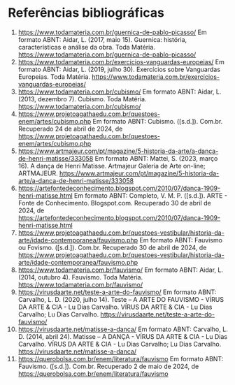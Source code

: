 # Referências bibliográficas
1. https://www.todamateria.com.br/guernica-de-pablo-picasso/
   Em formato ABNT: Aidar, L. (2017, maio 15). Guernica: história, características e análise da obra. Toda Matéria. https://www.todamateria.com.br/guernica-de-pablo-picasso/
2. https://www.todamateria.com.br/exercicios-vanguardas-europeias/
   Em formato ABNT: Aidar, L. (2019, julho 30). Exercícios sobre Vanguardas Europeias. Toda Matéria. https://www.todamateria.com.br/exercicios-vanguardas-europeias/
3. https://www.todamateria.com.br/cubismo/
   Em formato ABNT: Aidar, L. (2013, dezembro 7). Cubismo. Toda Matéria. https://www.todamateria.com.br/cubismo/
4. https://www.projetoagathaedu.com.br/questoes-enem/artes/cubismo.php
   Em formato ABNT: Cubismo. ([s.d.]). Com.br. Recuperado 24 de abril de 2024, de https://www.projetoagathaedu.com.br/questoes-enem/artes/cubismo.php
5. https://www.artmajeur.com/pt/magazine/5-historia-da-arte/a-danca-de-henri-matisse/333058
   Em formato ABNT: Mattei, S. (2023, março 16). A dança de Henri Matisse. Artmajeur Galeria de Arte on-line; ARTMAJEUR. https://www.artmajeur.com/pt/magazine/5-historia-da-arte/a-danca-de-henri-matisse/333058
6. https://artefontedeconhecimento.blogspot.com/2010/07/danca-1909-henri-matisse.html
   Em formato ABNT: Completo, V. M. P. ([s.d.]). ARTE - Fonte de Conhecimento. Blogspot.com. Recuperado 30 de abril de 2024, de https://artefontedeconhecimento.blogspot.com/2010/07/danca-1909-henri-matisse.html
7. https://www.projetoagathaedu.com.br/questoes-vestibular/historia-da-arte/idade-contemporanea/fauvismo.php
   Em formato ABNT: Fauvismo ou Fovismo. ([s.d.]). Com.br. Recuperado 30 de abril de 2024, de https://www.projetoagathaedu.com.br/questoes-vestibular/historia-da-arte/idade-contemporanea/fauvismo.php
8. https://www.todamateria.com.br/fauvismo/
   Em formato ABNT: Aidar, L. (2014, outubro 4). Fauvismo. Toda Matéria. https://www.todamateria.com.br/fauvismo/
9. https://virusdaarte.net/teste-a-arte-do-fauvismo/
   Em formato ABNT: Carvalho, L. D. (2020, julho 14). Teste – A ARTE DO FAUVISMO - VÍRUS DA ARTE & CIA - Lu Dias Carvalho. VÍRUS DA ARTE & CIA - Lu Dias Carvalho; Lu Dias Carvalho. https://virusdaarte.net/teste-a-arte-do-fauvismo/
10. https://virusdaarte.net/matisse-a-danca/
   Em formato ABNT: Carvalho, L. D. (2014, abril 24). Matisse – A DANÇA - VÍRUS DA ARTE & CIA - Lu Dias Carvalho. VÍRUS DA ARTE & CIA - Lu Dias Carvalho; Lu Dias Carvalho. https://virusdaarte.net/matisse-a-danca/
11. https://querobolsa.com.br/enem/literatura/fauvismo
   Em formato ABNT: Fauvismo. ([s.d.]). Com.br. Recuperado 2 de maio de 2024, de https://querobolsa.com.br/enem/literatura/fauvismo
